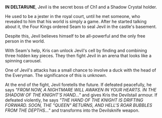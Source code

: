 **IN DELTARUNE**, Jevil is the secret boss of Ch1 and a <a onclick="loadFile('Shadow Crystal.md')">Shadow Crystal</a> holder.

He used to be a jester in the royal court, until he met someone, who revealed to him that his world is simply a game. After he started talking about it, the Four Kings ordered <a onclick="loadFile('Seam.md')">Seam</a> to seal Jevil in the castle's basement.

Despite this, Jevil believes himself to be all-powerful and the only free person in the world.

With Seam's help, <a onclick="loadFile('Kris.md')">Kris</a> can unlock Jevil's cell by finding and combining three hidden key pieces. They then fight Jevil in an arena that looks like a spinning carousel. 

One of Jevil's attacks has a small chance to involve a duck with the head of the <a onclick="loadFile('Everyman.md')">Everyman</a>. The significance of this is unknown.

At the end of the fight, Jevil foretells the future.
If defeated peacefully, he says *"FROM NOW, A NIGHTMARE WILL AWAKEN IN YOUR HEARTS. IN THE SHADOW OF THE KNIGHT'S HAND..."* and gives Kris the Devilstail armour.
If defeated violently, he says *"THE HAND OF THE KNIGHT IS DRIFTING FORWARD. SOON, THE "QUEEN" RETURNS, AND HELL'S ROAR BUBBLES FROM THE DEPTHS..."* and transforms into the Devilsknife weapon.

